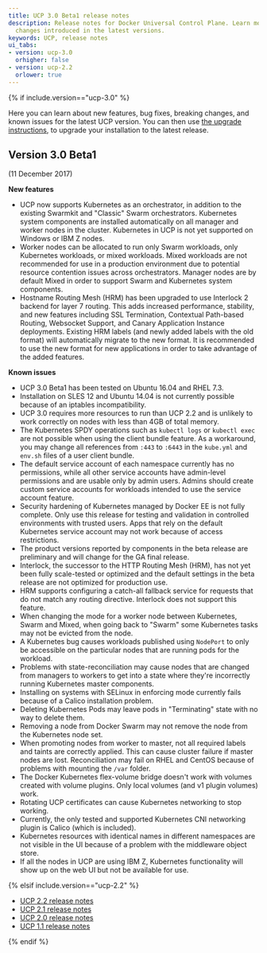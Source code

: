 ```yaml
---
title: UCP 3.0 Beta1 release notes
description: Release notes for Docker Universal Control Plane. Learn more about the
  changes introduced in the latest versions.
keywords: UCP, release notes
ui_tabs:
- version: ucp-3.0
  orhigher: false
- version: ucp-2.2
  orlower: true
---
```

{% if include.version=="ucp-3.0" %}

Here you can learn about new features, bug fixes, breaking changes, and
known issues for the latest UCP version.
You can then use [the upgrade instructions](admin/install/upgrade.md), to
upgrade your installation to the latest release.

## Version 3.0 Beta1

(11 December 2017)

**New features**

* UCP now supports Kubernetes as an orchestrator, in addition to the existing
Swarmkit and "Classic" Swarm orchestrators. Kubernetes system components are
installed automatically on all manager and worker nodes in the cluster.
Kubernetes in UCP is not yet supported on Windows or IBM Z nodes.
* Worker nodes can be allocated to run only Swarm workloads, only Kubernetes
workloads, or mixed workloads. Mixed workloads are not recommended for use in
a production environment due to potential resource contention issues across
orchestrators. Manager nodes are by default Mixed in order to support Swarm
and Kubernetes system components.
* Hostname Routing Mesh (HRM) has been upgraded to use Interlock 2 backend for
layer 7 routing. This adds increased performance, stability, and new features
including SSL Termination, Contextual Path-based Routing, Websocket Support,
and Canary Application Instance deployments. Existing HRM labels (and newly
added labels with the old format) will automatically migrate to the new format.
It is recommended to use the new format for new applications in order to take
advantage of the added features.

**Known issues**

* UCP 3.0 Beta1 has been tested on Ubuntu 16.04 and RHEL 7.3.
* Installation on SLES 12 and Ubuntu 14.04 is not currently possible because of
an iptables incompatibility.
* UCP 3.0 requires more resources to run than UCP 2.2 and is unlikely to work
correctly on nodes with less than 4GB of total memory.
* The Kubernetes SPDY operations such as `kubectl logs` or `kubectl exec` are
not possible when using the client bundle feature. As a workaround, you may
change all references from `:443` to `:6443` in the `kube.yml` and `env.sh`
files of a user client bundle.
* The default service account of each namespace currently has no permissions,
while all other service accounts have admin-level permissions and are usable
only by admin users.  Admins should create custom service accounts for workloads
intended to use the service account feature.
* Security hardening of Kubernetes managed by Docker EE is not fully complete.
Only use this release for testing and validation in controlled environments with
trusted users. Apps that rely on the default Kubernetes service account may not
work because of access restrictions.
* The product versions reported by components in the beta release are
preliminary and will change for the GA final release.
* Interlock, the successor to the HTTP Routing Mesh (HRM), has not yet been
fully scale-tested or optimized and the default settings in the beta release
are not optimized for production use.
* HRM supports configuring a catch-all fallback service for requests that do
not match any routing directive. Interlock does not support this feature.
* When changing the mode for a worker node between Kubernetes, Swarm and Mixed,
when going back to "Swarm" some Kubernetes tasks may not be evicted from the
node.
* A Kubernetes bug causes workloads published using `NodePort` to only be
accessible on the particular nodes that are running pods for the workload.
* Problems with state-reconciliation may cause nodes that are changed from
managers to workers to get into a state where they're incorrectly running
Kubernetes master components.
* Installing on systems with SELinux in enforcing mode currently fails because
of a Calico installation problem.
* Deleting Kubernetes Pods may leave pods in "Terminating" state with no way
to delete them.
* Removing a node from Docker Swarm may not remove the node from the Kubernetes
node set.
* When promoting nodes from worker to master, not all required labels and taints
are correctly applied. This can cause cluster failure if master nodes are lost.
Reconciliation may fail on RHEL and CentOS because of problems with mounting the
`/var` folder.
* The Docker Kubernetes flex-volume bridge doesn't work with volumes created
with volume plugins. Only local volumes (and v1 plugin volumes) work.
* Rotating UCP certificates can cause Kubernetes networking to stop working.
* Currently, the only tested and supported Kubernetes CNI networking plugin is
Calico (which is included).
* Kubernetes resources with identical names in different namespaces are not
visible in the UI because of a problem with the middleware object store.
* If all the nodes in UCP are using IBM Z, Kubernetes functionality will show
up on the web UI but not be available for use.

{% elsif include.version=="ucp-2.2" %}

- [UCP 2.2 release notes](/datacenter/ucp/2.2/guides/release-notes.md)
- [UCP 2.1 release notes](/datacenter/ucp/2.1/guides/release-notes/index.md)
- [UCP 2.0 release notes](/datacenter/ucp/2.0/guides/release-notes.md)
- [UCP 1.1 release notes](/datacenter/ucp/1.1/release_notes.md)

{% endif %}
